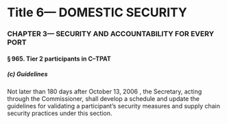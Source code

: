
# Title 6— DOMESTIC SECURITY
### CHAPTER 3— SECURITY AND ACCOUNTABILITY FOR EVERY PORT
#### § 965. Tier 2 participants in C–TPAT
##### (c) Guidelines

Not later than 180 days after October 13, 2006 , the Secretary, acting through the Commissioner, shall develop a schedule and update the guidelines for validating a participant’s security measures and supply chain security practices under this section.
